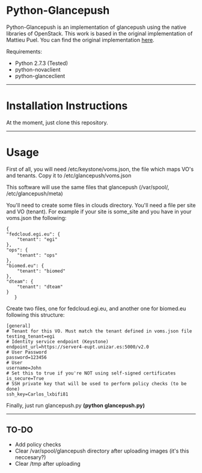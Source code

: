 Python-Glancepush
================

Python-Glancepush is an implementation of glancepush using the native libraries of OpenStack. This work is based in the original implementation of Mattieu Puel. You can find the original implementation [here](https://github.com/EGI-FCTF/glancepush).

Requirements:

 - Python 2.7.3 (Tested)
 - python-novaclient
 - python-glanceclient

----

Installation Instructions
===================

At the moment, just clone this repository.

---

Usage
========
First of all, you will need /etc/keystone/voms.json, the file which maps VO's and tenants. Copy it to /etc/glancepush/voms.json

This software will use the same files that glancepush (/var/spool/, /etc/glancepush/meta)

You'll need to create some files in clouds directory. You'll need a file per site and VO (tenant).
For example if your site is some_site and you have in your voms.json the following:

	{
    "fedcloud.egi.eu": {
        "tenant": "egi"
    },
    "ops": {
        "tenant": "ops"
    },
    "biomed.eu": {
        "tenant": "biomed"
    },
    "dteam": {
        "tenant": "dteam"
    }
	   }

Create two files, one for fedcloud.egi.eu, and another one for biomed.eu following this structure:

	[general]
	# Tenant for this VO. Must match the tenant defined in voms.json file
	testing_tenant=egi
	# Identity service endpoint (Keystone)
	endpoint_url=https://server4-eupt.unizar.es:5000/v2.0
	# User Password
	password=123456
	# User
	username=John
	# Set this to true if you're NOT using self-signed certificates
	is_secure=True
	# SSH private key that will be used to perform policy checks (to be done)
	ssh_key=Carlos_lxbifi81

Finally, just run glancepush.py **(python glancepush.py)**

---

TO-DO
--------

 - Add policy checks
 - Clear /var/spool/glancepush directory after uploading images (it's this neccesary?)
 - Clear /tmp after uploading

 